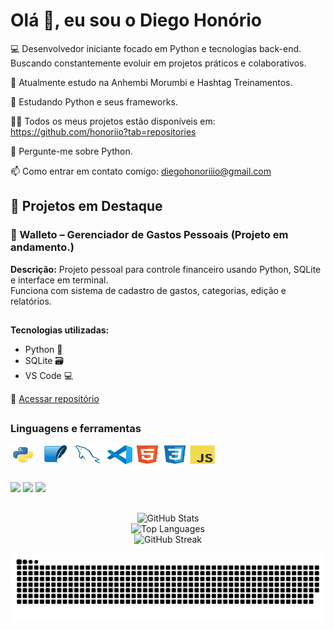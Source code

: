 # Olá 👋, eu sou o Diego Honório
💻 Desenvolvedor iniciante focado em Python e tecnologias back-end. Buscando constantemente evoluir em projetos práticos e colaborativos.

🌱 Atualmente estudo na Anhembi Morumbi e Hashtag Treinamentos.

🌱 Estudando Python e seus frameworks.

👨‍💻 Todos os meus projetos estão disponíveis em: https://github.com/honoriio?tab=repositories

💬 Pergunte-me sobre Python.

📫 Como entrar em contato comigo: diegohonoriiio@gmail.com

## 🚀 Projetos em Destaque

### 🔐 Walleto – Gerenciador de Gastos Pessoais (Projeto em andamento.)

**Descrição:** Projeto pessoal para controle financeiro usando Python, SQLite e interface em terminal.  
Funciona com sistema de cadastro de gastos, categorias, edição e relatórios.
##
**Tecnologias utilizadas:**
- Python 🐍
- SQLite 🗃️
- VS Code 💻

🔗 [Acessar repositório](https://github.com/honoriio/walleto)

##
 <h3 align="left">Linguagens e ferramentas</h3>
<p align="left">
  <img align="center" alt="Python" height="30" width="40" src="https://raw.githubusercontent.com/devicons/devicon/master/icons/python/python-original.svg"> &nbsp;
  <img align="center" alt="SQLite" height="30" width="40" src="https://raw.githubusercontent.com/devicons/devicon/master/icons/sqlite/sqlite-original.svg"> &nbsp;
  <img align="center" alt="MySQL" height="30" width="40" src="https://raw.githubusercontent.com/devicons/devicon/master/icons/mysql/mysql-original.svg"> &nbsp;
  <img align="center" alt="VSCode" height="30" width="40" src="https://raw.githubusercontent.com/devicons/devicon/master/icons/vscode/vscode-original.svg">
  <img align="center" alt="HTML" height="30" width="40" src="https://raw.githubusercontent.com/devicons/devicon/master/icons/html5/html5-original.svg">
  <img align="center" alt="CSS" height="30" width="40" src="https://raw.githubusercontent.com/devicons/devicon/master/icons/css3/css3-original.svg">
  <img align="center" alt="JavaScript" height="30" width="40" src="https://raw.githubusercontent.com/devicons/devicon/master/icons/javascript/javascript-original.svg">

</p>

  
  ##
 
<div> 
  <a href="https://instagram.com/rafaballerini" target="_blank"><img src="https://img.shields.io/badge/-Instagram-%23E4405F?style=for-the-badge&logo=instagram&logoColor=white" target="_blank"></a>
  <a href = "mailto:diegohonoriiio@gmail.com"><img src="https://img.shields.io/badge/-Gmail-%23333?style=for-the-badge&logo=gmail&logoColor=white" target="_blank"></a>
  <a href="https://www.linkedin.com/in/diego-honório-0102581a3" target="_blank"><img src="https://img.shields.io/badge/-LinkedIn-%230077B5?style=for-the-badge&logo=linkedin&logoColor=white" target="_blank"></a> 
  
</div>


  ##
  <p align="center">
  <img src="https://github-readme-stats.vercel.app/api?username=honoriio&show_icons=true&theme=radical" alt="GitHub Stats"/>
  <br>
  <img src="https://github-readme-stats.vercel.app/api/top-langs/?username=honoriio&layout=compact&theme=radical" alt="Top Languages"/>
  <br>
  <img src="https://streak-stats.demolab.com/?user=honoriio&theme=radical&fire=FF6C6C&ring=F7B267" alt="GitHub Streak"/>
</p>


<picture align="center">
  <source media="(prefers-color-scheme: dark)" srcset="https://raw.githubusercontent.com/mari4souza/mari4souza/output/github-contribution-grid-snake-dark.svg">
  <source media="(prefers-color-scheme: light)" srcset="https://raw.githubusercontent.com/mari4souza/mari4souza/output/github-contribution-grid-snake-dark.svg">
  <img align="center" alt="github contribution grid snake animation" src="https://raw.githubusercontent.com/mari4souza/mari4souza/output/github-contribution-grid-snake.svg">
</picture>
